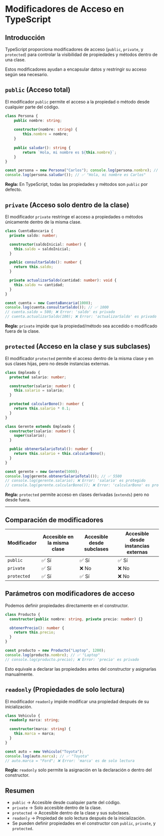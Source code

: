 # Modificadores de Acceso en TypeScript

## Introducción

TypeScript proporciona modificadores de acceso (`public`, `private`, y `protected`) para controlar la visibilidad de propiedades y métodos dentro de una clase.

Estos modificadores ayudan a encapsular datos y restringir su acceso según sea necesario.


## `public` (Acceso total)

El modificador `public` permite el acceso a la propiedad o método desde cualquier parte del código.

```typescript
class Persona {   
	public nombre: string;    
	
	constructor(nombre: string) {     
		this.nombre = nombre;   
	}    
	
	public saludar(): string {     
		return `Hola, mi nombre es ${this.nombre}`;   
	} 
} 

const persona = new Persona("Carlos"); console.log(persona.nombre); // ✅ "Carlos" 
console.log(persona.saludar()); // ✅ "Hola, mi nombre es Carlos"
```

**Regla:** En TypeScript, todas las propiedades y métodos son `public` por defecto.


## `private` (Acceso solo dentro de la clase)

El modificador `private` restringe el acceso a propiedades o métodos únicamente dentro de la misma clase.

```typescript
class CuentaBancaria {
  private saldo: number;

  constructor(saldoInicial: number) {
    this.saldo = saldoInicial;
  }

  public consultarSaldo(): number {
    return this.saldo;
  }

  private actualizarSaldo(cantidad: number): void {
    this.saldo += cantidad;
  }
}

const cuenta = new CuentaBancaria(1000);
console.log(cuenta.consultarSaldo()); // ✅ 1000
// cuenta.saldo = 500; ❌ Error: 'saldo' es privado
// cuenta.actualizarSaldo(100); ❌ Error: 'actualizarSaldo' es privado
```

**Regla:** `private` impide que la propiedad/método sea accedido o modificado fuera de la clase.


## `protected` (Acceso en la clase y sus subclases)

El modificador `protected` permite el acceso dentro de la misma clase y en sus clases hijas, pero no desde instancias externas.

```typescript
class Empleado {
  protected salario: number;

  constructor(salario: number) {
    this.salario = salario;
  }

  protected calcularBono(): number {
    return this.salario * 0.1;
  }
}

class Gerente extends Empleado {
  constructor(salario: number) {
    super(salario);
  }

  public obtenerSalarioTotal(): number {
    return this.salario + this.calcularBono();
  }
}

const gerente = new Gerente(5000);
console.log(gerente.obtenerSalarioTotal()); // ✅ 5500
// console.log(gerente.salario); ❌ Error: 'salario' es protegido
// console.log(gerente.calcularBono()); ❌ Error: 'calcularBono' es protegido
```

**Regla:** `protected` permite acceso en clases derivadas (`extends`) pero no desde fuera.

--- 

## Comparación de modificadores

|Modificador|Accesible en la misma clase|Accesible desde subclases|Accesible desde instancias externas|
|---|---|---|---|
|`public`|✅ Sí|✅ Sí|✅ Sí|
|`private`|✅ Sí|❌ No|❌ No|
|`protected`|✅ Sí|✅ Sí|❌ No|


## Parámetros con modificadores de acceso

Podemos definir propiedades directamente en el constructor.

```typescript
class Producto {
  constructor(public nombre: string, private precio: number) {}

  obtenerPrecio(): number {
    return this.precio;
  }
}

const producto = new Producto("Laptop", 1200);
console.log(producto.nombre); // ✅ "Laptop"
// console.log(producto.precio); ❌ Error: 'precio' es privado
```

Esto equivale a declarar las propiedades antes del constructor y asignarlas manualmente.


## `readonly` (Propiedades de solo lectura)

El modificador `readonly` impide modificar una propiedad después de su inicialización.

```typescript
class Vehiculo {
  readonly marca: string;

  constructor(marca: string) {
    this.marca = marca;
  }
}

const auto = new Vehiculo("Toyota");
console.log(auto.marca); // ✅ "Toyota"
// auto.marca = "Ford"; ❌ Error: 'marca' es de solo lectura
```

**Regla:** `readonly` solo permite la asignación en la declaración o dentro del constructor.


## Resumen

- `public` → Accesible desde cualquier parte del código.
- `private` → Solo accesible dentro de la clase.
- `protected` → Accesible dentro de la clase y sus subclases.
- `readonly` → Propiedad de solo lectura después de la inicialización.
- Se pueden definir propiedades en el constructor con `public`, `private`, y `protected`.